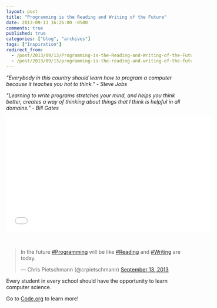 ```yaml
---
layout: post
title: "Programming is the Reading and Writing of the Future"
date: 2013-09-13 16:26:00 -0500
comments: true
published: true
categories: ["blog", "archives"]
tags: ["Inspiration"]
redirect_from: 
  - /post/2013/09/13/Programming-is-the-Reading-and-Writing-of-the-Future
  - /post/2013/09/13/programming-is-the-reading-and-writing-of-the-future
---
```

<!-- more -->
<p><em>"Everybody in this country should learn how to program a computer because it teaches you hot to think." - Steve Jobs</em></p>
<p><em>"Learning to write programs stretches your mind, and helps you think better, creates a way of thinking about things that I think is helpful in all domains." - Bill Gates</em></p>
<p><iframe src="//www.youtube.com/embed/dU1xS07N-FA" frameborder="0" width="560" height="315"></iframe></p>
<p>&nbsp;</p>
<blockquote class="twitter-tweet">
<p>In the future <a href="https://twitter.com/search?q=%23Programming&amp;src=hash">#Programming</a> will be like <a href="https://twitter.com/search?q=%23Reading&amp;src=hash">#Reading</a> and <a href="https://twitter.com/search?q=%23Writing&amp;src=hash">#Writing</a> are today.</p>
&mdash; Chris Pietschmann (@crpietschmann) <a href="https://twitter.com/crpietschmann/statuses/378625057821425665">September 13, 2013</a></blockquote>
<p>Every student in every school should have the opportunity to learn computer science.</p>
<p>Go to <a href="http://code.org">Code.org</a> to learn more!</p>
